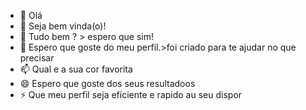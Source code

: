 - 👋 Olá
- 👀 Seja bem vinda(o)!
- 🌱 Tudo bem ? > espero que sim!
- 💞️ Espero que goste do meu perfil.>foi criado para te ajudar no que precisar
- 📫 Qual e a sua cor favorita 
- 😄 Espero que goste dos seus resultadoos 
- ⚡ Que meu perfil seja eficiente e rapido au seu dispor

<!---
    Bom para ser sincera ,eu nem sei oque to fazendo,bom e a minha primeira vez aqui, estou criando esse perfil 
    para um trabalho de escola,minha unica orientaçao e  a do professor, sei que as minhas 'Boas Vindas ' 
    nao esta adequada mais espero que me intenda,pesso desculpas se voce acha algo de errado tanto de ortografia como 
    outros "Obrigada por ler e obrigada por me entender"
                                                                            
    Beijinho:Cristina 
